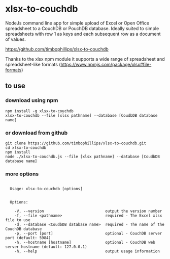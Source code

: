 # xlsx-to-couchdb
NodeJs command line app for simple upload of Excel or Open Office spreadsheet to a CouchDB or PouchDB database. Ideally suited to simple spreadsheets with row 1 as keys and each subsequent row as a document of values.

https://github.com/timbophillips/xlsx-to-couchdb

Thanks to the xlsx npm module it supports a wide range of spreadsheet and spreadsheet-like formats (https://www.npmjs.com/package/xlsx#file-formats)

## to use

### download using npm
```
npm install -g xlsx-to-couchdb
xlsx-to-couchdb --file [xlsx pathname] --database [CoudbDB database name]
```

### or download from github
```
git clone https://github.com/timbophillips/xlsx-to-couchdb.git
cd xlsx-to-couchdb
npm install
node ./xlsx-to-couchdb.js --file [xlsx pathname] --database [CoudbDB database name]
```

### more options
```

  Usage: xlsx-to-couchdb [options]


  Options:

    -V, --version                           output the version number
    -f, --file <pathname>                   required - The Excel xlsx file to use
    -d, --database <CoudbDB database name>  required - The name of the CouchDB database
    -p, --port [port]                       optional - CouchDB server port (default: 5984)
    -h, --hostname [hostname]               optional - CouchDB web server hostname (default: 127.0.0.1)
    -h, --help                              output usage information
```
